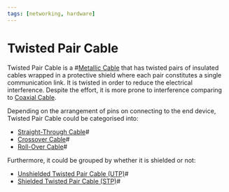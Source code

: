 ```yaml
---
tags: [networking, hardware]
---
```


# Twisted Pair Cable

Twisted Pair Cable is a #[Metallic Cable](202210111820.md) that has twisted
pairs of insulated cables wrapped in a protective shield where each pair
constitutes a single communication link. It is twisted in order to reduce the
electrical interference. Despite the effort, it is more prone to interference
comparing to [Coaxial Cable](202302161846.md).

Depending on the arrangement of pins on connecting to the end device, Twisted
Pair Cable could be categorised into:
- [Straight-Through Cable](202210111828.md)#
- [Crossover Cable](202210111835.md)#
- [Roll-Over Cable](202210111839.md)#

Furthermore, it could be grouped by whether it is shielded or not:
- [Unshielded Twisted Pair Cable (UTP)](202210111822.md)#
- [Shielded Twisted Pair Cable (STP)](202210111826.md)#
